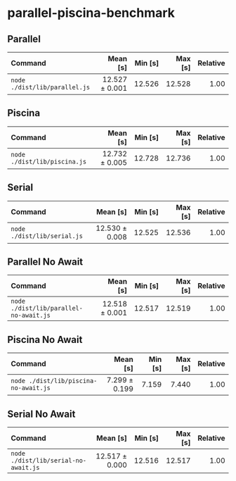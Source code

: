 # parallel-piscina-benchmark

## Parallel
| Command | Mean [s] | Min [s] | Max [s] | Relative |
|:---|---:|---:|---:|---:|
| `node ./dist/lib/parallel.js` | 12.527 ± 0.001 | 12.526 | 12.528 | 1.00 |

## Piscina
| Command | Mean [s] | Min [s] | Max [s] | Relative |
|:---|---:|---:|---:|---:|
| `node ./dist/lib/piscina.js` | 12.732 ± 0.005 | 12.728 | 12.736 | 1.00 |

## Serial
| Command | Mean [s] | Min [s] | Max [s] | Relative |
|:---|---:|---:|---:|---:|
| `node ./dist/lib/serial.js` | 12.530 ± 0.008 | 12.525 | 12.536 | 1.00 |

## Parallel No Await
| Command | Mean [s] | Min [s] | Max [s] | Relative |
|:---|---:|---:|---:|---:|
| `node ./dist/lib/parallel-no-await.js` | 12.518 ± 0.001 | 12.517 | 12.519 | 1.00 |

## Piscina No Await
| Command | Mean [s] | Min [s] | Max [s] | Relative |
|:---|---:|---:|---:|---:|
| `node ./dist/lib/piscina-no-await.js` | 7.299 ± 0.199 | 7.159 | 7.440 | 1.00 |

## Serial No Await
| Command | Mean [s] | Min [s] | Max [s] | Relative |
|:---|---:|---:|---:|---:|
| `node ./dist/lib/serial-no-await.js` | 12.517 ± 0.000 | 12.516 | 12.517 | 1.00 |
